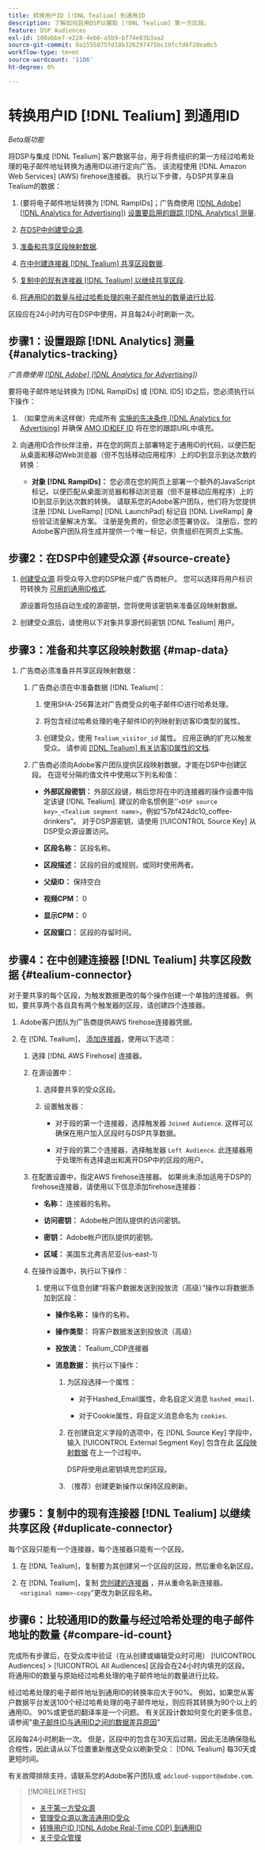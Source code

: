 ```yaml
---
title: 转换用户ID [!DNL Tealium] 到通用ID
description: 了解如何启用DSP以摄取 [!DNL Tealium] 第一方区段。
feature: DSP Audiences
exl-id: 100abbe7-e228-4eb6-a5b9-bf74e83b3aa2
source-git-commit: 0a1555875fd18b326297475bc19fcfd6f28ea0c5
workflow-type: tm+mt
source-wordcount: '1106'
ht-degree: 0%

---
```


# 转换用户ID [!DNL Tealium] 到通用ID

*Beta版功能*

将DSP与集成 [!DNL Tealium] 客户数据平台，用于将贵组织的第一方经过哈希处理的电子邮件地址转换为通用ID以进行定向广告。 该流程使用 [!DNL Amazon Web Services] (AWS) firehose连接器。 执行以下步骤，与DSP共享来自Tealium的数据：

1. (要将电子邮件地址转换为 [!DNL RampIDs]<!-- or [!DNL ID5] IDs -->；广告商使用 [[!DNL Adobe] [!DNL Analytics for Advertising]](/help/integrations/analytics/overview.md)) [设置要启用的跟踪 [!DNL Analytics] 测量](#analytics-tracking).

1. [在DSP中创建受众源](#source-create).

1. [准备和共享区段映射数据](#map-data).

1. [在中创建连接器 [!DNL Tealium] 共享区段数据](#tealium-connector).

1. [复制中的现有连接器 [!DNL Tealium] 以继续共享区段](#duplicate-connector).

1. [将通用ID的数量与经过哈希处理的电子邮件地址的数量进行比较](#compare-id-count).

区段应在24小时内可在DSP中使用，并且每24小时刷新一次。

## 步骤1：设置跟踪 [!DNL Analytics] 测量 {#analytics-tracking}

*广告商使用 [[!DNL Adobe] [!DNL Analytics for Advertising]](/help/integrations/analytics/overview.md))*

要将电子邮件地址转换为 [!DNL RampIDs] 或 [!DNL ID5] ID之后，您必须执行以下操作：

1. （如果您尚未这样做）完成所有 [实施的先决条件 [!DNL Analytics for Advertising]](/help/integrations/analytics/prerequisites.md) 并确保 [AMO ID和EF ID](/help/integrations/analytics/ids.md) 将在您的跟踪URL中填充。

1. 向通用ID合作伙伴注册，并在您的网页上部署特定于通用ID的代码，以便匹配从桌面和移动Web浏览器（但不包括移动应用程序）上的ID到显示到达次数的转换：

   * **对象 [!DNL RampIDs]：** 您必须在您的网页上部署一个额外的JavaScript标记，以便匹配从桌面浏览器和移动浏览器（但不是移动应用程序）上的ID到显示到达次数的转换。 请联系您的Adobe客户团队，他们将为您提供注册 [!DNL LiveRamp] [!DNL LaunchPad] 标记自 [!DNL LiveRamp] 身份验证流量解决方案。 注册是免费的，但您必须签署协议。 注册后，您的Adobe客户团队将生成并提供一个唯一标记，供贵组织在网页上实施。

## 步骤2：在DSP中创建受众源 {#source-create}

1. [创建受众源](source-manage.md) 将受众导入您的DSP帐户或广告商帐户。 您可以选择将用户标识符转换为 [可用的通用ID格式](source-about.md).

   源设置将包括自动生成的源密钥，您将使用该密钥来准备区段映射数据。

1. 创建受众源后，请使用以下对象共享源代码密钥 [!DNL Tealium] 用户。

## 步骤3：准备和共享区段映射数据 {#map-data}

1. 广告商必须准备并共享区段映射数据：

   1. 广告商必须在中准备数据 [!DNL Tealium]：

      1. 使用SHA-256算法对广告商受众的电子邮件ID进行哈希处理。

      1. 将包含经过哈希处理的电子邮件ID的列映射到访客ID类型的属性。

      1. 创建受众，使用 `Tealium_visitor_id` 属性。 应用正确的扩充以触发受众。 请参阅 [[!DNL Tealium] 有关访客ID属性的文档](https://docs.tealium.com/server-side/visitor-stitching/visitor-id-attribute/).

   1. 广告商必须向Adobe客户团队提供区段映射数据，才能在DSP中创建区段。 在逗号分隔的值文件中使用以下列名和值：

      * **外部区段密钥：** 外部区段键，稍后您将在中的连接器的操作设置中指定该键 [!DNL Tealium]. 建议的命名惯例是&#39;&#39;`<DSP source key>_<Tealium segment name>`，例如“57bf424dc10_coffee-drinkers”。 对于DSP源密钥，请使用 [!UICONTROL Source Key] 从DSP受众源设置访问。

      * **区段名称：** 区段名称。

      * **区段描述：** 区段的目的或规则，或同时使用两者。

      * **父级ID：** 保持空白

      * **视频CPM：** 0

      * **显示CPM：** 0

      * **区段窗口：** 区段的存留时间。

## 步骤4：在中创建连接器 [!DNL Tealium] 共享区段数据 {#tealium-connector}

对于要共享的每个区段，为触发数据更改的每个操作创建一个单独的连接器。 例如，要共享两个各自具有两个触发器的区段，请创建四个连接器。

1. Adobe客户团队为广告商提供AWS firehose连接器凭据。

1. 在 [!DNL Tealium]， [添加连接器](https://docs.tealium.com/server-side/connectors/add/)，使用以下选项：

   1. 选择 [!DNL AWS Firehose] 连接器。

   1. 在源设置中：

      1. 选择要共享的受众区段。

      1. 设置触发器：

         * 对于段的第一个连接器，选择触发器 `Joined Audience`. 这样可以确保在用户加入区段时与DSP共享数据。

         * 对于段的第二个连接器，选择触发器 `Left Audience`. 此连接器用于处理所有选择退出和离开DSP中的区段的用户。

   1. 在配置设置中，指定AWS firehose连接器。 如果尚未添加适用于DSP的firehose连接器，请使用以下信息添加firehose连接器：

      * **名称：** 连接器的名称。

      * **访问密钥：** Adobe帐户团队提供的访问密钥。

      * **密钥：** Adobe帐户团队提供的密钥。

      * **区域：** 美国东北弗吉尼亚(us-east-1)

   1. 在操作设置中，执行以下操作：

      1. 使用以下信息创建“将客户数据发送到投放流（高级）”操作以将数据添加到区段：

         * **操作名称：** 操作的名称。

         * **操作类型：** 将客户数据发送到投放流（高级）

         * **投放流：** Tealium_CDP连接器

         * **消息数据：**  执行以下操作：

            1. 为区段选择一个属性：

               * 对于Hashed_Email属性，命名自定义消息 `hashed_email`.

               * 对于Cookie属性，将自定义消息命名为 `cookies`.

            1. 在创建自定义字段的选项中，在 [!DNL Source Key] 字段中，输入 [!UICONTROL External Segment Key] 包含在此 [区段映射数据](#map-data) 在上一个过程中。

               DSP将使用此密钥填充您的区段。

            1. （推荐）创建更新操作以保持区段刷新。

## 步骤5：复制中的现有连接器 [!DNL Tealium] 以继续共享区段 {#duplicate-connector}

每个区段只能有一个连接器，每个连接器只能有一个区段。

1. 在 [!DNL Tealium]，复制要为其创建另一个区段的区段，然后重命名新区段。

1. 在 [!DNL Tealium]，复制 [您创建的连接器](#tealium-connector) ，并从重命名新连接器。`<original name>-copy`”更改为新区段名称。

## 步骤6：比较通用ID的数量与经过哈希处理的电子邮件地址的数量 {#compare-id-count}

完成所有步骤后，在受众库中验证（在从创建或编辑受众时可用） [!UICONTROL Audiences] > [!UICONTROL All Audiences] 区段会在24小时内填充的区段。 将通用ID的数量与原始经过哈希处理的电子邮件地址的数量进行比较。

经过哈希处理的电子邮件地址到通用ID的转换率应大于90%。 例如，如果您从客户数据平台发送100个经过哈希处理的电子邮件地址，则应将其转换为90个以上的通用ID。 90%或更低的翻译率是一个问题。 有关区段计数如何变化的更多信息，请参阅&quot;[电子邮件ID与通用ID之间的数据差异原因](#universal-ids-data-variances)“

区段每24小时刷新一次。 但是，区段中的包含在30天后过期，因此无法确保隐私合规性，因此请从以下位置重新推送受众以刷新受众： [!DNL Tealium] 每30天或更短时间。

有关故障排除支持，请联系您的Adobe客户团队或 `adcloud-support@adobe.com`.

>[!MORELIKETHIS]
>
>* [关于第一方受众源](/help/dsp/audiences/sources/source-about.md)
>* [管理受众源以激活通用ID受众](source-manage.md)
>* [转换用户ID [!DNL Adobe Real-Time CDP] 到通用ID](/help/dsp/audiences/sources/source-adobe-rtcdp.md)
>* [关于受众管理](/help/dsp/audiences/audience-about.md)

<!--
>* [Convert User IDs from [!DNL Optimizely] to Universal IDs](/help/dsp/audiences/sources/source-optimizely.md)
-->
